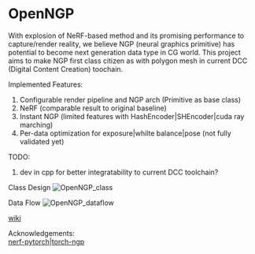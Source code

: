 # OpenNGP
With explosion of NeRF-based method and its promising performance to capture/render reality, we believe NGP (neural graphics primitive) has potential to become next generation data type in CG world. This project aims to make NGP first class citizen as with polygon mesh in current DCC (Digital Content Creation) toochain.

Implemented Features:
1. Configurable render pipeline and NGP arch (Primitive as base class)
2. NeRF (comparable result to original baseline)
3. Instant NGP (limited features with HashEncoder|SHEncoder|cuda ray marching)
4. Per-data optimization for exposure|whilte balance|pose (not fully validated yet)

TODO:
1. dev in cpp for better integratability to current DCC toolchain?

Class Design
![OpenNGP_class](https://user-images.githubusercontent.com/7394919/167256775-8b7a004f-7f1b-4239-b611-40b1ce97491b.jpg)

Data Flow
![OpenNGP_dataflow](https://user-images.githubusercontent.com/7394919/165758547-b5b39fec-7045-44dc-9cb8-2f574dd442d5.jpg)

[wiki](https://github.com/openNGP/openNGP/wiki)

Acknowledgements:\
[nerf-pytorch](https://github.com/yenchenlin/nerf-pytorch)|[torch-ngp](https://github.com/ashawkey/torch-ngp)
